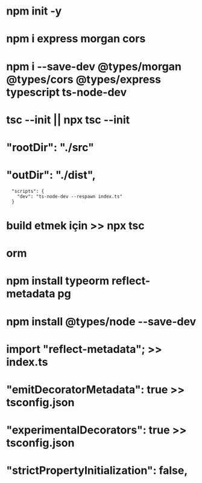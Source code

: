 # npm init -y

# npm i express morgan cors 

# npm i --save-dev @types/morgan @types/cors @types/express typescript ts-node-dev

# tsc --init || npx tsc --init

# "rootDir": "./src" 

# "outDir": "./dist", 

```
  "scripts": {
    "dev": "ts-node-dev --respawn index.ts"
  }
```

# build etmek için >> npx tsc

# orm
# npm install typeorm reflect-metadata pg
# npm install @types/node --save-dev  
# import "reflect-metadata"; >> index.ts
# "emitDecoratorMetadata": true >> tsconfig.json
# "experimentalDecorators": true >> tsconfig.json

# "strictPropertyInitialization": false,   